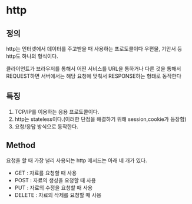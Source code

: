 # http

## 정의

http는 인터넷에서 데이터를 주고받을 때 사용하는 프로토콜이다 우편물, 기안서 등 http도 하나의 형식이다.

클라이언트가 브라우저를 통해서 어떤 서비스를 URL을 통하거나 다른 것을 통해서 REQUEST하면 서버에서는 해당 요청에 맞춰서 RESPONSE하는 형태로 동작한다

## 특징

1. TCP/IP를 이용하는 응용 프로토콜이다.
2. http는 stateless이다.(이러한 단점을 해결하기 위해 session,cookie가 등장함)
3. 요청/응답 방식으로 동작한다.

## Method

요청을 할 때 가장 널리 사용되는 http 메서드는 아래 네 개가 있다.
- GET : 자료를 요청할 때 사용
- POST : 자료의 생성을 요청할 때 사용
- PUT : 자료의 수정을 요청할 때 사용
- DELETE : 자료의 삭제를 요청할 때 사용
